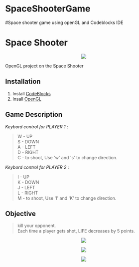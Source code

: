 # SpaceShooterGame
#Space shooter game using openGL and Codeblocks IDE

# Space Shooter


<!-- video of game -->
<p align="center">
<img src="https://imgur.com/2e8FSeb.gif" >
</p>

<p>
</p>
<p>
</p>

OpenGL project on the Space Shooter

## **Installation**

1) Install [CodeBlocks](https://www.codeblocks.org/downloads/binaries/)
2) Insall [OpenGL](https://www.transmissionzero.co.uk/software/freeglut-devel/)


## **Game Description**

*Keybord control for PLAYER 1* : 
> W - UP <br />
> S - DOWN <br />
> A - LEFT <br />
> D - RIGHT <br />
> C - to shoot, Use 'w' and 's' to change direction. <br />  

*Keybord control for PLAYER 2* : 
> I - UP <br />
> K - DOWN <br />
> J - LEFT <br />
> L - RIGHT <br />
> M - to shoot, Use 'I' and 'K' to change direction. <br />  
                                                                              
## **Objective**
                      
> kill your opponent. <br />
> Each time a player gets shot, LIFE decreases by 5 points. <br />

<p>
  
  
</p>
<p>
</p>


<p>
</p>
<!-- Menu of game -->
<p align="center">
<img src="https://imgur.com/Qez9nvx.png" >
</p>

<p>
</p>
<!-- Screenshot of space shooters -->
<p align="center">
<img src="https://imgur.com/Ds5JO6O.png" >
</p>

<p>
</p>
<!-- Screenshot of space shooters instruction view -->
<p align="center">
<img src="https://imgur.com/HWO5aoZ.png" >
</p>



